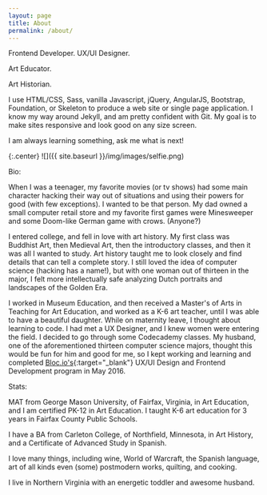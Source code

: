 ```yaml
---
layout: page
title: About
permalink: /about/
---
```



Frontend Developer.
UX/UI Designer.

Art Educator.

Art Historian.

I use HTML/CSS, Sass, vanilla Javascript, jQuery, AngularJS, Bootstrap, Foundation, or Skeleton to produce a web site or single page application. I know my way around Jekyll, and am pretty confident with Git. My goal is to make sites responsive and look good on any size screen.

I am always learning something, ask me what is next!

{:.center}
![]({{ site.baseurl }}/img/images/selfie.png)

Bio:

When I was a teenager, my favorite movies (or tv shows) had some main character hacking their way out of situations and using their powers for good (with few exceptions). I wanted to be that person. My dad owned a small computer retail store and my favorite first games were Minesweeper and some Doom-like German game with crows. (Anyone?)

I entered college, and fell in love with art history. My first class was Buddhist Art, then Medieval Art, then the introductory classes, and then it was all I wanted to study. Art history taught me to look closely and find details that can tell a complete story. I still loved the idea of computer science (hacking has a name!), but with one woman out of thirteen in the major, I felt more intellectually safe analyzing Dutch portraits and landscapes of the Golden Era.

I worked in Museum Education, and then received a Master's of Arts in Teaching for Art Education, and worked as a K-6 art teacher, until I was able to have a beautiful daughter. While on maternity leave, I thought about learning to code. I had met a UX Designer, and I knew women were entering the field. I decided to go through some Codecademy classes. My husband, one of the aforementioned thirteen computer science majors, thought this would be fun for him and good for me, so I kept working and learning and completed [Bloc.io's](http://www.bloc.io){:target="_blank"} UX/UI Design and Frontend Development program in May 2016.



Stats:

MAT from George Mason University, of Fairfax, Virginia, in Art Education, and I am certified PK-12 in Art Education. 
I taught K-6 art education for 3 years in Fairfax County Public Schools.

I have a BA from Carleton College, of Northfield, Minnesota, in Art History, and a Certificate of Advanced Study in Spanish. 

I love many things, including wine, World of Warcraft, the Spanish language, art of all kinds even (some) postmodern works, quilting, and cooking.

I live in Northern Virginia with an energetic toddler and awesome husband.